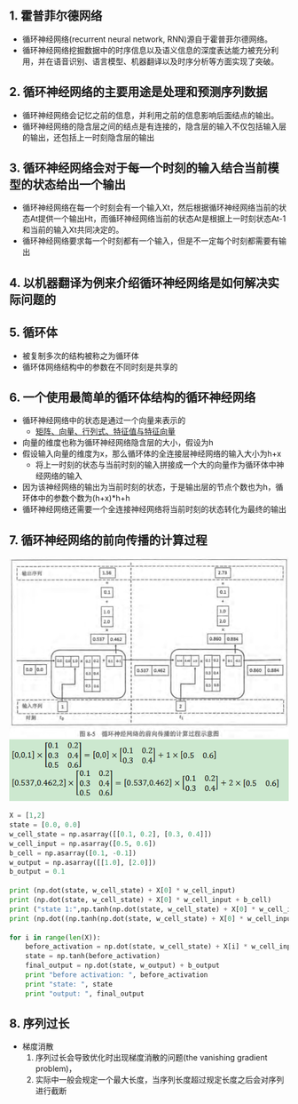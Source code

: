 
## 1. 霍普菲尔德网络

* 循环神经网络(recurrent neural network, RNN)源自于霍普菲尔德网络。
* 循环神经网络挖掘数据中的时序信息以及语义信息的深度表达能力被充分利用，并在语音识别、语言模型、机器翻译以及时序分析等方面实现了突破。

## 2. 循环神经网络的主要用途是处理和预测序列数据

* 循环神经网络会记忆之前的信息，并利用之前的信息影响后面结点的输出。
* 循环神经网络的隐含层之间的结点是有连接的，隐含层的输入不仅包括输入层的输出，还包括上一时刻隐含层的输出

## 3. 循环神经网络会对于每一个时刻的输入结合当前模型的状态给出一个输出

* 循环神经网络在每一个时刻会有一个输入Xt，然后根据循环神经网络当前的状态At提供一个输出Ht，而循环神经网络当前的状态At是根据上一时刻状态At-1和当前的输入Xt共同决定的。
* 循环神经网络要求每一个时刻都有一个输入，但是不一定每个时刻都需要有输出

## 4. 以机器翻译为例来介绍循环神经网络是如何解决实际问题的

## 5. 循环体

* 被复制多次的结构被称之为循环体
* 循环体网络结构中的参数在不同时刻是共享的

## 6. 一个使用最简单的循环体结构的循环神经网络

* 循环神经网络中的状态是通过一个向量来表示的
    * [矩阵、向量、行列式、特征值与特征向量](https://blog.csdn.net/a727911438/article/details/77531973)
* 向量的维度也称为循环神经网络隐含层的大小，假设为h
* 假设输入向量的维度为x，那么循环体的全连接层神经网络的输入大小为h+x
  * 将上一时刻的状态与当前时刻的输入拼接成一个大的向量作为循环体中神经网络的输入
* 因为该神经网络的输出为当前时刻的状态，于是输出层的节点个数也为h，循环体中的参数个数为(h+x)*h+h
* 循环神经网络还需要一个全连接神经网络将当前时刻的状态转化为最终的输出

## 7. 循环神经网络的前向传播的计算过程

![循环神经网络的前向传播的计算过程](循环神经网络的前向传播的计算过程.png)
![全连接的计算详解](全连接的计算详解.png)

```py
X = [1,2]
state = [0.0, 0.0]
w_cell_state = np.asarray([[0.1, 0.2], [0.3, 0.4]])
w_cell_input = np.asarray([0.5, 0.6])
b_cell = np.asarray([0.1, -0.1])
w_output = np.asarray([[1.0], [2.0]])
b_output = 0.1

print (np.dot(state, w_cell_state) + X[0] * w_cell_input)
print (np.dot(state, w_cell_state) + X[0] * w_cell_input + b_cell) 
print ("state 1:",np.tanh(np.dot(state, w_cell_state) + X[0] * w_cell_input + b_cell))
print (np.dot((np.tanh(np.dot(state, w_cell_state) + X[0] * w_cell_input + b_cell)), w_output))

for i in range(len(X)):
    before_activation = np.dot(state, w_cell_state) + X[i] * w_cell_input + b_cell
    state = np.tanh(before_activation)
    final_output = np.dot(state, w_output) + b_output
    print "before activation: ", before_activation
    print "state: ", state
    print "output: ", final_output
```


## 8. 序列过长

* 梯度消散
    1. 序列过长会导致优化时出现梯度消散的问题(the vanishing gradient problem)，
    2. 实际中一般会规定一个最大长度，当序列长度超过规定长度之后会对序列进行截断